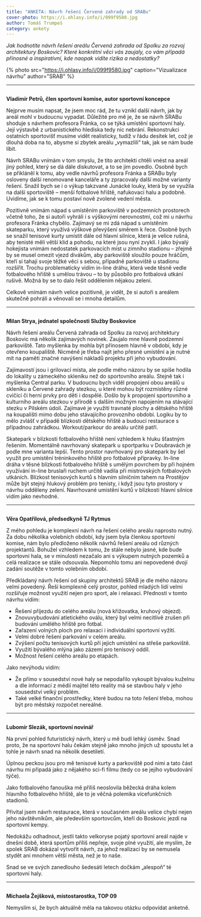 ```yaml
---
title: "ANKETA: Návrh řešení Červené zahrady od SRABu"
cover-photo: https://i.ohlasy.info/i/099f9580.jpg
author: Tomáš Trumpeš
category: ankety
---
```


*Jak hodnotíte návrh řešení areálu Červená zahrada od Spolku za rozvoj architektury Boskovic? Které konkrétní věci vás zaujaly, co vám připadá přínosné a inspirativní, kde naopak vidíte rizika a nedostatky?*

{% photo src="https://i.ohlasy.info/i/099f9580.jpg" caption="Vizualizace návrhu" author="SRAB" %}

---

<img class="profile-picture" src="https://i.ohlasy.info/i/ysqmuc7.jpg" alt="">

**Vladimír Petrů, člen sportovní komise, autor sportovní koncepce**

Nejprve musím napsat, že jsem moc rád, že tu vznikl další návrh, jak by areál mohl v budoucnu vypadat. Důležité pro mě je, že se návrh SRABu shoduje s návrhem profesora Fránka, co se týká umístění sportovní haly. Její výstavbě z urbanistického hlediska tedy nic nebrání. Rekonstrukci ostatních sportovišť musíme vidět realisticky, tudíž v řádu desítek let, což je dlouhá doba na to, abysme si zbytek areálu „vymazlili“ tak, jak se nám bude líbit.

Návrh SRABu vnímám v tom smyslu, že tito architekti chtěli vnést na areál jiný pohled, který se dá dále diskutovat, a to se jim povedlo. Osobně bych se přikláněl k tomu, aby vedle návrhů profesora Fránka a SRABu byly osloveny další renomované kanceláře a ty zpracovaly další možné varianty řešení. Snažil bych se i o výkup takzvané Junácké louky, která by se využila na další sportoviště – menší fotbalové hřiště, nafukovací halu a podobně. Uvidíme, jak se k tomu postaví nově zvolené vedení města.

Pozitivně vnímám nápad s umístěním parkoviště v podzemních prostorech včetně toho, že si autoři vyhráli i s výškovými nerovnostmi, což mi u návrhu profesora Fránka chybělo. Zajímavý se mi zdá nápad s umístěním skateparku, který využívá výškové převýšení směrem k řece. Osobně bych se snažil tenisové kurty umístit dále od hlavní silnice, která je velice rušná, aby tenisté měli větší klid a pohodu, na které jsou nyní zvyklí. I jako bývalý hokejista vnímám nedostatek parkovacích míst u zimního stadionu – zřejmě by se musel omezit vjezd divákům, aby parkoviště sloužilo pouze hráčům, kteří si tahají svoje těžké věci s sebou, případně parkoviště u stadionu rozšířit. Trochu problematicky vidím in-line dráhu, která vede těsně vedle fotbalového hřiště s umělou trávou – to by působilo pro fotbalová utkání rušivě. Možná by se to dalo řešit oddělením nějakou zelení.

Celkově vnímám návrh velice pozitivně, je vidět, že si autoři s areálem skutečně pohráli a věnovali se i mnoha detailům.

---

<img class="profile-picture" src="https://i.ohlasy.info/i/fctoipy.jpg" alt="">

**Milan Strya, jednatel společnosti Služby Boskovice**

Návrh řešení areálu Červená zahrada od Spolku za rozvoj architektury Boskovic má několik zajímavých novinek. Zaujalo mne hlavně podzemní parkoviště. Tato myšlenka by mohla být přínosem hlavně v období, kdy je otevřeno koupaliště. Nicméně je třeba najít jeho přesné umístění a je nutné mít na paměti značné navýšení nákladů projektu při jeho vybudování.

Zajímavostí jsou i grilovací místa, ale podle mého názoru by se spíše hodila do lokality u zámeckého skleníku než do sportovního areálu. Stejně tak i myšlenka Central parku. V budoucnu bych viděl propojení obou areálů u skleníku a Červené zahrady stezkou, u které mohou být rozmístěny různé cvičící či herní prvky pro děti i dospělé. Došlo by k propojení sportovního a kulturního areálu stezkou v přírodě s dalším možným napojením na stávající stezku v Pilském údolí. Zajímavé je využití travnaté plochy a dětského hřiště na koupališti mimo dobu jeho stávajícího provozního období. Logiku by to mělo zvlášť v případě blízkosti dětského hřiště a budoucí restaurace s případnou zahrádkou. Workout/parkour do areálu určitě patří. 

Skatepark v blízkosti fotbalového hřiště není vzhledem k hluku šťastným řešením. Momentálně navrhovaný skatepark u sportparku v Doubravách je podle mne varianta lepší. Tento prostor navrhovaný pro skatepark by šel využít pro umístění tréninkového hřiště pro fotbalové přípravky. In-line dráha v těsné blízkosti fotbalového hřiště s umělým povrchem by při hojném využívání in-line bruslaři ruchem určitě vadila při mistrovských fotbalových utkáních. Blízkost tenisových kurtů s hlavním silničním tahem na Prostějov může být stejný hlukový problém pro tenisty, i když jsou tyto prostory v návrhu odděleny zelení. Navrhované umístění kurtů v blízkosti hlavní silnice vidím jako nevhodné.

---

<img class="profile-picture" src="https://i.ohlasy.info/i/svrdz2v.jpg" alt="">

**Věra Opatřilová, předsedkyně TJ Rytmus**

Z mého pohledu je komplexní návrh na řešení celého areálu naprosto nutný. Za dobu několika volebních období, kdy jsem byla členkou sportovní komise, nám bylo předloženo několik návrhů řešení areálu od různých projektantů. Bohužel vzhledem k tomu, že stále nebylo jasné, kde bude sportovní hala, se v minulosti nezačalo ani s výkupem nutných pozemků a celá realizace se stále odsouvala. Nepomohlo tomu ani nepovedené dvojí zadání soutěže v tomto volebním období.

Předkládaný návrh řešení od skupiny architektů SRAB je dle mého názoru velmi povedený. Řeší komplexně celý prostor, pohled mladých lidí velmi rozšiřuje možnost využití nejen pro sport, ale i relaxaci. Přednosti v tomto návrhu vidím:

* Řešení příjezdu do celého areálu (nová křižovatka, kruhový objezd).
* Znovuvybudování atletického oválu, který byl velmi necitlivě zrušen při budování umělého hřiště pro fotbal.
* Zařazení volných ploch pro relaxaci i individuální sportovní vyžití.
* Velmi dobré řešení parkování v celém areálu.
* Zvýšení počtu tenisových kurtů při jejich umístění na střeše parkoviště.
* Využití bývalého mlýna jako zázemí pro tenisový oddíl.
* Možnost řešení celého areálu po etapách.

Jako nevýhodu vidím:

* Že přímo v sousedství nové haly se nepodařilo vykoupit bývalou kuželnu a dle informací z médií majitel této reality má se stavbou haly v jeho sousedství velký problém.
* Také velké finanční prostředky, které budou na toto řešení třeba, mohou být pro městský rozpočet nereálné.

---

<img class="profile-picture" src="https://i.ohlasy.info/i/keooask.jpg" alt="">

**Lubomír Slezák, sportovní novinář**

Na první pohled futuristický návrh, který u mě budí lehký úsměv. Snad proto, že na sportovní halu čekám stejně jako mnoho jiných už spoustu let a tohle je návrh snad na několik desetiletí.

Úplnou peckou jsou pro mě tenisové kurty a parkoviště pod nimi a tato část návrhu mi připadá jako z nějakého sci-fi filmu (tedy co se jejího vybudování týče).

Jako fotbalového fanouška mě příliš neoslovila běžecká dráha kolem hlavního fotbalového hřiště, ale to je věčná polemika vícefunkčních stadionů.

Přivítal jsem návrh restaurace, která v současném areálu velice chybí nejen jeho návštěvníkům, ale především sportovcům, kteří do Boskovic jezdí na sportovní kempy.

Nedokážu odhadnout, jestli takto velkoryse pojatý sportovní areál najde v dnešní době, která sportům příliš nepřeje, svoje plné využití, ale myslím, že spolek SRAB dokázal vytvořit návrh, za jehož realizaci by se nemusela stydět ani mnohem větší města, než je to naše.

Snad se ve svých zanedlouho šedesáti letech dočkám „alespoň“ té sportovní haly.

---

<img class="profile-picture" src="https://i.ohlasy.info/i/f39ba67d.jpg" alt="">

**Michaela Žejšková, místostarostka, TOP 09**

Nemyslím si, že bych aktuálně měla na takovou otázku odpovídat anketně.
<br>
<br>
<br>